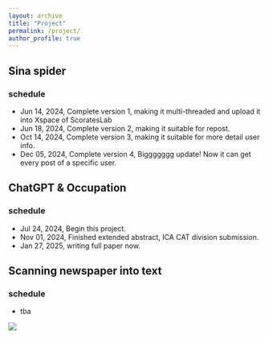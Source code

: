 ```yaml
---
layout: archive
title: "Project"
permalink: /project/
author_profile: true
---
```


## Sina spider
### schedule
- Jun 14, 2024, Complete version 1, making it multi-threaded and upload it into Xspace of ScoratesLab
- Jun 18, 2024, Complete version 2, making it suitable for repost.
- Oct 14, 2024, Complete version 3, making it suitable for more detail user info.
- Dec 05, 2024, Complete version 4, Biggggggg update! Now it can get every post of a specific user.

## ChatGPT & Occupation
### schedule
- Jul 24, 2024, Begin this project.
- Nov 01, 2024, Finished extended abstract, ICA CAT division submission.
- Jan 27, 2025, writing full paper now.

## Scanning newspaper into text
### schedule
- tba


<img src="https://user-images.githubusercontent.com/543384/192227995-fdb3a693-2f68-4dc4-b9bd-06053066322f.png">

